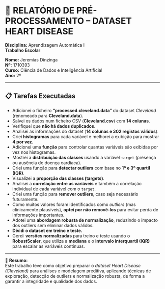 # 🧠 RELATÓRIO DE PRÉ-PROCESSAMENTO – DATASET HEART DISEASE

**Disciplina:** Aprendizagem Automática I  
**Trabalho Escolar**

**Nome:** Jeremias Dinzinga  
**Nº:** 1710393  
**Curso:** Ciência de Dados e Inteligência Artificial  
**Ano:** 2º

---

## 📋 Tarefas Executadas

- Adicionei o ficheiro **“processed.cleveland.data”** do dataset *Cleveland* (renomeado para **Cleveland.data**).  
- Salvei os dados num ficheiro CSV (**Cleveland.csv**) com **14 colunas**.  
- Verifiquei que **não há dados duplicados**.  
- Analisei as informações do dataset (**14 colunas e 302 registos válidos**).  
- Criei **histogramas** para cada variável e melhorei a exibição para mostrar **4 por vez**.  
- Adicionei uma **função** para controlar quantas variáveis são exibidas por vez nos histogramas.  
- Mostrei a **distribuição das classes** usando a variável `target` (presença ou ausência de doença cardíaca).  
- Criei uma função para **detectar outliers** com base no **1º e 3º quartil (IQR)**.  
- Visualizei a **proporção das classes (targets)**.  
- Analisei a **correlação entre as variáveis** e também a correlação individual de cada variável com o `target`.  
- Criei uma função para **remover outliers**, caso seja necessário futuramente.  
- Como muitos valores foram identificados como *outliers* (mas clinicamente plausíveis), **optei por não removê-los** para evitar perda de informações importantes.  
- Adotei uma **abordagem robusta de normalização**, reduzindo o impacto dos outliers sem eliminar dados válidos.  
- **Dividi o dataset em treino e teste.**  
- Gereii **versões normalizadas** para treino e teste usando o **RobustScaler**, que utiliza a **mediana** e o **intervalo interquartil (IQR)** para escalar as variáveis contínuas.  

---

📌 **Resumo:**  
Este trabalho teve como objetivo preparar o *dataset Heart Disease (Cleveland)* para análises e modelagem preditiva, aplicando técnicas de exploração, detecção de outliers e normalização robusta, de forma a garantir a integridade e qualidade dos dados.
